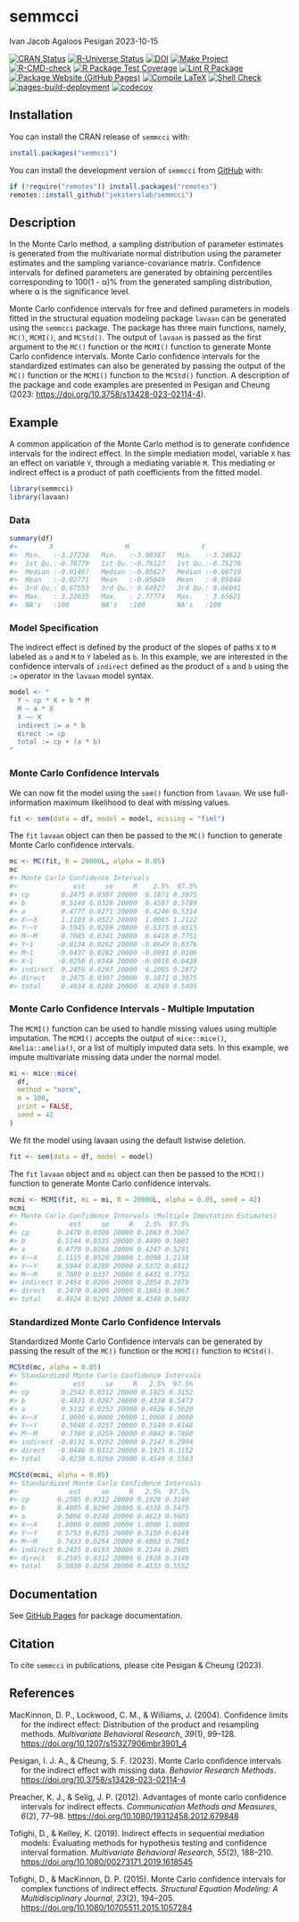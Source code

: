 semmcci
================
Ivan Jacob Agaloos Pesigan
2023-10-15

<!-- README.md is generated from .setup/readme/README.Rmd. Please edit that file -->
<!-- badges: start -->

[![CRAN
Status](https://www.r-pkg.org/badges/version/semmcci)](https://cran.r-project.org/package=semmcci)
[![R-Universe
Status](https://jeksterslab.r-universe.dev/badges/semmcci)](https://jeksterslab.r-universe.dev)
[![DOI](https://zenodo.org/badge/DOI/10.3758/s13428-023-02114-4.svg)](https://doi.org/10.3758/s13428-023-02114-4)
[![Make
Project](https://github.com/jeksterslab/semmcci/actions/workflows/make.yml/badge.svg)](https://github.com/jeksterslab/semmcci/actions/workflows/make.yml)
[![R-CMD-check](https://github.com/jeksterslab/semmcci/actions/workflows/check-full.yml/badge.svg)](https://github.com/jeksterslab/semmcci/actions/workflows/check-full.yml)
[![R Package Test
Coverage](https://github.com/jeksterslab/semmcci/actions/workflows/test-coverage.yml/badge.svg)](https://github.com/jeksterslab/semmcci/actions/workflows/test-coverage.yml)
[![Lint R
Package](https://github.com/jeksterslab/semmcci/actions/workflows/lint.yml/badge.svg)](https://github.com/jeksterslab/semmcci/actions/workflows/lint.yml)
[![Package Website (GitHub
Pages)](https://github.com/jeksterslab/semmcci/actions/workflows/pkgdown-gh-pages.yml/badge.svg)](https://github.com/jeksterslab/semmcci/actions/workflows/pkgdown-gh-pages.yml)
[![Compile
LaTeX](https://github.com/jeksterslab/semmcci/actions/workflows/latex.yml/badge.svg)](https://github.com/jeksterslab/semmcci/actions/workflows/latex.yml)
[![Shell
Check](https://github.com/jeksterslab/semmcci/actions/workflows/shellcheck.yml/badge.svg)](https://github.com/jeksterslab/semmcci/actions/workflows/shellcheck.yml)
[![pages-build-deployment](https://github.com/jeksterslab/semmcci/actions/workflows/pages/pages-build-deployment/badge.svg)](https://github.com/jeksterslab/semmcci/actions/workflows/pages/pages-build-deployment)
[![codecov](https://codecov.io/gh/jeksterslab/semmcci/branch/main/graph/badge.svg?token=KVLUET3DJ6)](https://codecov.io/gh/jeksterslab/semmcci)
<!-- badges: end -->

## Installation

You can install the CRAN release of `semmcci` with:

``` r
install.packages("semmcci")
```

You can install the development version of `semmcci` from
[GitHub](https://github.com/jeksterslab/semmcci) with:

``` r
if (!require("remotes")) install.packages("remotes")
remotes::install_github("jeksterslab/semmcci")
```

## Description

In the Monte Carlo method, a sampling distribution of parameter
estimates is generated from the multivariate normal distribution using
the parameter estimates and the sampling variance-covariance matrix.
Confidence intervals for defined parameters are generated by obtaining
percentiles corresponding to 100(1 - α)% from the generated sampling
distribution, where α is the significance level.

Monte Carlo confidence intervals for free and defined parameters in
models fitted in the structural equation modeling package `lavaan` can
be generated using the `semmcci` package. The package has three main
functions, namely, `MC()`, `MCMI()`, and `MCStd()`. The output of
`lavaan` is passed as the first argument to the `MC()` function or the
`MCMI()` function to generate Monte Carlo confidence intervals. Monte
Carlo confidence intervals for the standardized estimates can also be
generated by passing the output of the `MC()` function or the `MCMI()`
function to the `MCStd()` function. A description of the package and
code examples are presented in Pesigan and Cheung (2023:
<https://doi.org/10.3758/s13428-023-02114-4>).

## Example

A common application of the Monte Carlo method is to generate confidence
intervals for the indirect effect. In the simple mediation model,
variable `X` has an effect on variable `Y`, through a mediating variable
`M`. This mediating or indirect effect is a product of path coefficients
from the fitted model.

``` r
library(semmcci)
library(lavaan)
```

### Data

``` r
summary(df)
#>        X                  M                  Y           
#>  Min.   :-3.27238   Min.   :-3.00387   Min.   :-3.24622  
#>  1st Qu.:-0.78779   1st Qu.:-0.76127   1st Qu.:-0.75276  
#>  Median :-0.01467   Median :-0.05627   Median :-0.06719  
#>  Mean   :-0.02771   Mean   :-0.05049   Mean   :-0.05048  
#>  3rd Qu.: 0.67553   3rd Qu.: 0.64927   3rd Qu.: 0.66041  
#>  Max.   : 3.22035   Max.   : 2.77774   Max.   : 3.65621  
#>  NA's   :100        NA's   :100        NA's   :100
```

### Model Specification

The indirect effect is defined by the product of the slopes of paths `X`
to `M` labeled as `a` and `M` to `Y` labeled as `b`. In this example, we
are interested in the confidence intervals of `indirect` defined as the
product of `a` and `b` using the `:=` operator in the `lavaan` model
syntax.

``` r
model <- "
  Y ~ cp * X + b * M
  M ~ a * X
  X ~~ X
  indirect := a * b
  direct := cp
  total := cp + (a * b)
"
```

### Monte Carlo Confidence Intervals

We can now fit the model using the `sem()` function from `lavaan`. We
use full-information maximum likelihood to deal with missing values.

``` r
fit <- sem(data = df, model = model, missing = "fiml")
```

The `fit` `lavaan` object can then be passed to the `MC()` function to
generate Monte Carlo confidence intervals.

``` r
mc <- MC(fit, R = 20000L, alpha = 0.05)
mc
#> Monte Carlo Confidence Intervals
#>              est     se     R    2.5%  97.5%
#> cp        0.2475 0.0307 20000  0.1871 0.3075
#> b         0.5149 0.0326 20000  0.4507 0.5789
#> a         0.4777 0.0271 20000  0.4246 0.5314
#> X~~X      1.1103 0.0522 20000  1.0085 1.2122
#> Y~~Y      0.5945 0.0289 20000  0.5375 0.6515
#> M~~M      0.7085 0.0341 20000  0.6418 0.7751
#> Y~1      -0.0134 0.0262 20000 -0.0649 0.0376
#> M~1      -0.0437 0.0282 20000 -0.0991 0.0106
#> X~1      -0.0250 0.0348 20000 -0.0918 0.0439
#> indirect  0.2459 0.0207 20000  0.2065 0.2872
#> direct    0.2475 0.0307 20000  0.1871 0.3075
#> total     0.4934 0.0288 20000  0.4369 0.5495
```

### Monte Carlo Confidence Intervals - Multiple Imputation

The `MCMI()` function can be used to handle missing values using
multiple imputation. The `MCMI()` accepts the output of `mice::mice()`,
`Amelia::amelia()`, or a list of multiply imputed data sets. In this
example, we impute multivariate missing data under the normal model.

``` r
mi <- mice::mice(
  df,
  method = "norm",
  m = 100,
  print = FALSE,
  seed = 42
)
```

We fit the model using lavaan using the default listwise deletion.

``` r
fit <- sem(data = df, model = model)
```

The `fit` `lavaan` object and `mi` object can then be passed to the
`MCMI()` function to generate Monte Carlo confidence intervals.

``` r
mcmi <- MCMI(fit, mi = mi, R = 20000L, alpha = 0.05, seed = 42)
mcmi
#> Monte Carlo Confidence Intervals (Multiple Imputation Estimates)
#>             est     se     R   2.5%  97.5%
#> cp       0.2470 0.0309 20000 0.1863 0.3067
#> b        0.5144 0.0335 20000 0.4490 0.5801
#> a        0.4770 0.0266 20000 0.4247 0.5291
#> X~~X     1.1115 0.0520 20000 1.0098 1.2138
#> Y~~Y     0.5944 0.0289 20000 0.5372 0.6512
#> M~~M     0.7089 0.0337 20000 0.6431 0.7752
#> indirect 0.2454 0.0209 20000 0.2054 0.2879
#> direct   0.2470 0.0309 20000 0.1863 0.3067
#> total    0.4924 0.0291 20000 0.4348 0.5492
```

### Standardized Monte Carlo Confidence Intervals

Standardized Monte Carlo Confidence intervals can be generated by
passing the result of the `MC()` function or the `MCMI()` function to
`MCStd()`.

``` r
MCStd(mc, alpha = 0.05)
#> Standardized Monte Carlo Confidence Intervals
#>              est     se     R   2.5%  97.5%
#> cp        0.2542 0.0312 20000 0.1925 0.3152
#> b         0.4921 0.0287 20000 0.4338 0.5473
#> a         0.5132 0.0252 20000 0.4626 0.5620
#> X~~X      1.0000 0.0000 20000 1.0000 1.0000
#> Y~~Y      0.5648 0.0257 20000 0.5140 0.6148
#> M~~M      0.7366 0.0259 20000 0.6842 0.7860
#> indirect -0.0131 0.0192 20000 0.2147 0.2904
#> direct   -0.0446 0.0312 20000 0.1925 0.3152
#> total    -0.0238 0.0260 20000 0.4549 0.5563
```

``` r
MCStd(mcmi, alpha = 0.05)
#> Standardized Monte Carlo Confidence Intervals
#>             est     se     R   2.5%  97.5%
#> cp       0.2595 0.0312 20000 0.1928 0.3140
#> b        0.4805 0.0290 20000 0.4338 0.5475
#> a        0.5066 0.0248 20000 0.4623 0.5601
#> X~~X     1.0000 0.0000 20000 1.0000 1.0000
#> Y~~Y     0.5753 0.0255 20000 0.5150 0.6149
#> M~~M     0.7433 0.0254 20000 0.6863 0.7863
#> indirect 0.2435 0.0193 20000 0.2144 0.2905
#> direct   0.2595 0.0312 20000 0.1928 0.3140
#> total    0.5030 0.0256 20000 0.4533 0.5552
```

## Documentation

See [GitHub Pages](https://jeksterslab.github.io/semmcci/index.html) for
package documentation.

## Citation

To cite `semmcci` in publications, please cite Pesigan & Cheung (2023).

## References

<div id="refs" class="references csl-bib-body hanging-indent"
line-spacing="2">

<div id="ref-MacKinnon-Lockwood-Williams-2004" class="csl-entry">

MacKinnon, D. P., Lockwood, C. M., & Williams, J. (2004). Confidence
limits for the indirect effect: Distribution of the product and
resampling methods. *Multivariate Behavioral Research*, *39*(1), 99–128.
<https://doi.org/10.1207/s15327906mbr3901_4>

</div>

<div id="ref-Pesigan-Cheung-2023" class="csl-entry">

Pesigan, I. J. A., & Cheung, S. F. (2023). Monte Carlo confidence
intervals for the indirect effect with missing data. *Behavior Research
Methods*. <https://doi.org/10.3758/s13428-023-02114-4>

</div>

<div id="ref-Preacher-Selig-2012" class="csl-entry">

Preacher, K. J., & Selig, J. P. (2012). Advantages of monte carlo
confidence intervals for indirect effects. *Communication Methods and
Measures*, *6*(2), 77–98. <https://doi.org/10.1080/19312458.2012.679848>

</div>

<div id="ref-Tofighi-Kelley-2019" class="csl-entry">

Tofighi, D., & Kelley, K. (2019). Indirect effects in sequential
mediation models: Evaluating methods for hypothesis testing and
confidence interval formation. *Multivariate Behavioral Research*,
*55*(2), 188–210. <https://doi.org/10.1080/00273171.2019.1618545>

</div>

<div id="ref-Tofighi-MacKinnon-2015" class="csl-entry">

Tofighi, D., & MacKinnon, D. P. (2015). Monte Carlo confidence intervals
for complex functions of indirect effects. *Structural Equation
Modeling: A Multidisciplinary Journal*, *23*(2), 194–205.
<https://doi.org/10.1080/10705511.2015.1057284>

</div>

</div>
